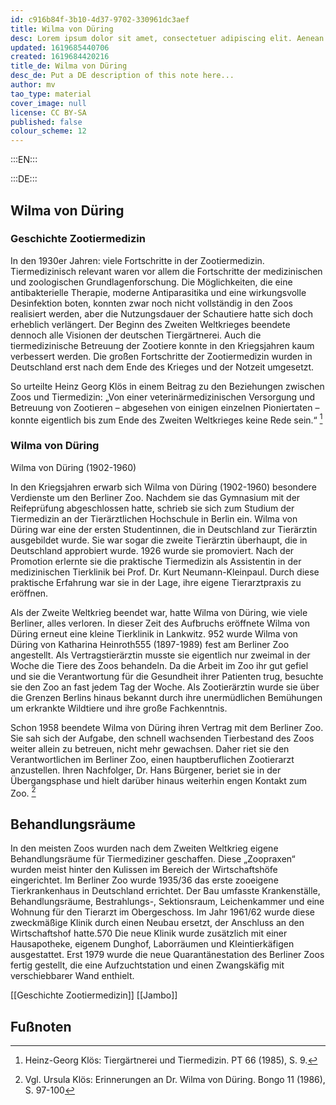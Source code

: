 ```yaml
---
id: c916b84f-3b10-4d37-9702-330961dc3aef
title: Wilma von Düring
desc: Lorem ipsum dolor sit amet, consectetuer adipiscing elit. Aenean commodo ligula eget dolor. Aenean massa. Cum sociis natoque penatibus et magnis dis parturient montes, nascetur ridiculus mus. Donec quam felis, ultricies nec, pellentesque eu, pretium quis, sem. Nulla consequat massa quis enim.
updated: 1619685440706
created: 1619684420216
title_de: Wilma von Düring
desc_de: Put a DE description of this note here...
author: mv
tao_type: material
cover_image: null
license: CC BY-SA
published: false
colour_scheme: 12
---
```


:::EN:::



:::DE:::

## Wilma von Düring ##

### Geschichte Zootiermedizin ###

In den 1930er Jahren: viele Fortschritte in der Zootiermedizin. Tiermedizinisch relevant waren vor allem die Fortschritte der medizinischen und zoologischen Grundlagenforschung. Die Möglichkeiten, die eine antibakterielle Therapie, moderne Antiparasitika und eine wirkungsvolle Desinfektion boten, konnten zwar noch nicht vollständig in den Zoos realisiert werden, aber die Nutzungsdauer der Schautiere hatte sich doch erheblich verlängert. Der Beginn des Zweiten Weltkrieges beendete dennoch alle Visionen der deutschen Tiergärtnerei. Auch die tiermedizinische Betreuung der Zootiere konnte in den Kriegsjahren kaum verbessert werden. Die großen Fortschritte der Zootiermedizin wurden in Deutschland erst nach dem Ende des Krieges und der Notzeit umgesetzt. 

So urteilte Heinz Georg Klös in einem Beitrag zu den Beziehungen zwischen Zoos und Tiermedizin: „Von einer veterinärmedizinischen Versorgung und Betreuung von Zootieren – abgesehen von einigen einzelnen Pioniertaten – konnte eigentlich bis zum Ende des Zweiten Weltkrieges keine Rede sein.“ [^GeschichteZootiermedizin1]

### Wilma von Düring ###
Wilma von Düring (1902-1960) 

In den Kriegsjahren erwarb sich Wilma von Düring (1902-1960) besondere Verdienste um den Berliner Zoo. Nachdem sie das Gymnasium mit der Reifeprüfung abgeschlossen hatte, schrieb sie sich zum Studium der Tiermedizin an der Tierärztlichen Hochschule in Berlin ein. Wilma von Düring war eine der ersten Studentinnen, die in Deutschland zur Tierärztin ausgebildet wurde. Sie war sogar die zweite Tierärztin überhaupt, die in Deutschland approbiert wurde. 1926 wurde sie promoviert. Nach der Promotion erlernte sie die praktische Tiermedizin als Assistentin in der medizinischen Tierklinik bei Prof. Dr. Kurt Neumann-Kleinpaul. Durch diese praktische Erfahrung war sie in der Lage, ihre eigene Tierarztpraxis zu eröffnen. 

Als der Zweite Weltkrieg beendet war, hatte Wilma von Düring, wie viele Berliner, alles verloren. In dieser Zeit des Aufbruchs eröffnete Wilma von Düring erneut eine kleine Tierklinik in Lankwitz. 952 wurde Wilma von Düring von Katharina Heinroth555 (1897-1989) fest am Berliner Zoo angestellt. Als Vertragstierärztin musste sie eigentlich nur zweimal in der Woche die Tiere des Zoos behandeln. Da die Arbeit im Zoo ihr gut gefiel und sie die Verantwortung für die Gesundheit ihrer Patienten trug, besuchte sie den Zoo an fast jedem Tag der Woche. Als Zootierärztin wurde sie über die Grenzen Berlins hinaus bekannt durch ihre unermüdlichen Bemühungen um erkrankte Wildtiere und ihre große Fachkenntnis.

Schon 1958 beendete Wilma von Düring ihren Vertrag mit dem Berliner Zoo. Sie sah sich der Aufgabe, den schnell wachsenden Tierbestand des Zoos weiter allein zu betreuen, nicht mehr gewachsen. Daher riet sie den Verantwortlichen im Berliner Zoo, einen hauptberuflichen Zootierarzt anzustellen. Ihren Nachfolger, Dr. Hans Bürgener, beriet sie in der Übergangsphase und hielt darüber hinaus weiterhin engen Kontakt zum Zoo. [^WilmavonDüring1]

## Behandlungsräume ##

In den meisten Zoos wurden nach dem Zweiten Weltkrieg eigene Behandlungsräume für Tiermediziner geschaffen. Diese „Zoopraxen“ wurden meist hinter den Kulissen im Bereich der Wirtschaftshöfe eingerichtet. Im Berliner Zoo wurde 1935/36 das erste zooeigene Tierkrankenhaus in Deutschland errichtet. Der Bau umfasste Krankenställe, Behandlungsräume, Bestrahlungs-, Sektionsraum, Leichenkammer und eine Wohnung für den Tierarzt im Obergeschoss. Im Jahr 1961/62 wurde diese zweckmäßige Klinik durch einen Neubau ersetzt, der Anschluss an den Wirtschaftshof hatte.570 Die neue Klinik wurde zusätzlich mit einer Hausapotheke, eigenem Dunghof, Laborräumen und Kleintierkäfigen ausgestattet. Erst 1979 wurde die neue Quarantänestation des Berliner Zoos fertig gestellt, die eine Aufzuchtstation und einen Zwangskäfig mit verschiebbarer Wand enthielt.

[[Geschichte Zootiermedizin]]
[[Jambo]]



## Fußnoten ##

[^GeschichteZootiermedizin1]: Heinz-Georg Klös: Tiergärtnerei und Tiermedizin. PT 66 (1985), S. 9.
[^WilmavonDüring1]: Vgl. Ursula Klös: Erinnerungen an Dr. Wilma von Düring. Bongo 11 (1986), S. 97-100